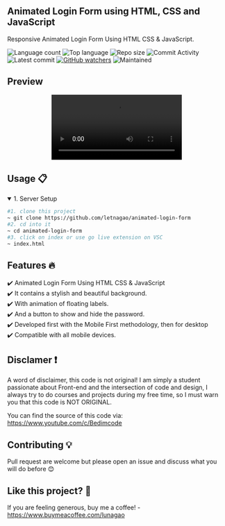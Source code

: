 ## Animated Login Form using HTML, CSS and JavaScript
Responsive Animated Login Form Using HTML CSS & JavaScript.

![Language count](https://img.shields.io/github/languages/count/letnagao/wolf-portfolio?color=green)
![Top language](https://img.shields.io/github/languages/top/letnagao/wolf-portfolio?color=ff69b4)
![Repo size](https://img.shields.io/github/repo-size/letnagao/wolf-portfolio?color=yellow)
![Commit Activity](https://img.shields.io/github/commit-activity/y/letnagao/wolf-portfolio?color=blue)
![Latest commit](https://img.shields.io/github/last-commit/letnagao/wolf-portfolio?color=red)
[![GitHub watchers](https://img.shields.io/github/watchers/letnagao/wolf-portfolio?logo=GitHub)](https://github.com/letnagao/wolf-portfolio/watchers)
![Maintained](https://img.shields.io/maintenance/yes/9999)

## Preview 
<p align="center">
  <video src="https://user-images.githubusercontent.com/99754900/227738162-607c5bad-7992-4865-a6e6-062166a33ce5.mp4" />
</p>  

## Usage 📋
<details open>
<summary>1. Server Setup</summary>

```bash
#1. clone this project
~ git clone https://github.com/letnagao/animated-login-form
#2. cd into it
~ cd animated-login-form
#3. click on index or use go live extension on VSC
~ index.html
```

</details>

## Features 🔥
✔️ Animated Login Form Using HTML CSS & JavaScript <br /> 
✔️ It contains a stylish and beautiful background. <br /> 
✔️ With animation of floating labels. <br /> 
✔️ And a button to show and hide the password. <br /> 
✔️ Developed first with the Mobile First methodology, then for desktop <br /> 
✔️ Compatible with all mobile devices. <br /> 

## Disclamer ❗️
A word of disclaimer, this code is not original! 
I am simply a student passionate about Front-end and the intersection of code and design, I always try to do courses and projects during my free time, so I must warn you that this code is NOT ORIGINAL.

You can find the source of this code via: https://www.youtube.com/c/Bedimcode

## Contributing 💡
Pull request are welcome but please open an issue and discuss what you will do before 😊

## Like this project? 💖

If you are feeling generous, buy me a coffee! - https://www.buymeacoffee.com/lunagao

